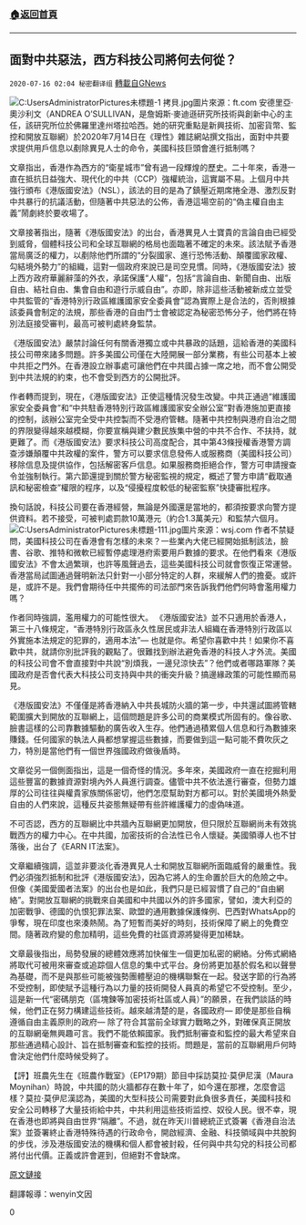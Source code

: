 ###  [:house:返回首頁](https://github.com/ourhimalayas/txt)
---

## 面對中共惡法，西方科技公司將何去何從？
`2020-07-16 02:04 秘密翻译组` [轉載自GNews](https://gnews.org/zh-hant/266392/)

![C:UsersAdministratorPictures未標題-1 拷貝.jpg](https://s3.amazonaws.com/gnews-media-offload/wp-content/uploads/2020/07/15225514/1-62.png)圖片來源：ft.com 
安德里亞·奧沙利文（ANDREA O’SULLIVAN，是詹姆斯·麥迪遜研究所技術與創新中心的主任，該研究所位於佛羅里達州塔拉哈西。她的研究重點是新興技術、加密貨幣、監控和開放互聯網）於2020年7月14日在《理性》雜誌網站撰文指出，面對中共要求提供用戶信息以剷除異見人士的命令，美國科技巨頭會進行抵制嗎？

文章指出，香港作為西方的“衛星城市”曾有過一段輝煌的歷史。二十年來，香港一直在抵抗日益強大、現代化的中共（CCP）強權統治，這實屬不易。上個月中共強行頒布《港版國安法》（NSL），該法的目的是為了鎮壓近期席捲全港、激烈反對中共暴行的抗議活動，但隨著中共惡法的公佈，香港這場空前的“偽主權自由主義”鬧劇終於要收場了。

文章接著指出，隨著《港版國安法》的出台，香港異見人士寶貴的言論自由已經受到威脅，個體科技公司和全球互聯網的格局也面臨著不確定的未來。該法賦予香港當局廣泛的權力，以剷除他們所謂的“分裂國家、進行恐怖活動、顛覆國家政權、勾結境外勢力”的組織，這對一個政府來說已是司空見慣。同時，《港版國安法》披上西方政府華麗辭藻的外衣，承諾保護“人權”，包括“言論自由、新聞自由、出版自由、結社自由、集會自由和遊行示威自由”。亦即，除非這些活動被新成立並受中共監管的“香港特別行政區維護國家安全委員會”認為實際上是合法的，否則根據該委員會制定的法規，那些香港的自由鬥士會被認定為秘密恐怖分子，他們將在特別法庭接受審判，最高可被判處終身監禁。

《港版國安法》嚴禁討論任何有關香港獨立或中共暴政的話題，這給香港的美國科技公司帶來諸多問題。許多美國公司僅在大陸開展一部分業務，有些公司基本上被中共拒之門外。在香港設立辦事處可讓他們在中共國占據一席之地，而不會公開受到中共法規的約束，也不會受到西方的公開批評。

作者轉而提到，現在，《港版國安法》正使這種情況發生改變。中共正通過“維護國家安全委員會”和“中共駐香港特別行政區維護國家安全辦公室”對香港施加更直接的控制，該辦公室完全受中共控製而不受港府管轄。隨著中共控制與港府自治之間的界限變得越來越模糊，你要宣稱與建少數民族集中營的中共不合作、不扶持，就更難了。而《港版國安法》要求科技公司高度配合，其中第43條授權香港警方調查涉嫌顛覆中共政權的案件，警方可以要求信息發佈人或服務商（美國科技公司）移除信息及提供協作，包括解密客戶信息。如果服務商拒絕合作，警方可申請搜查令並強制執行。第六節還提到關於警方秘密監視的規定，概述了警方申請“截取通訊和秘密檢查”權限的程序，以及“侵擾程度較低的秘密監察”快捷審批程序。

換句話說，科技公司要在香港經營，無論是外國還是當地的，都須按要求向警方提供資料。若不接受，可被判處罰款10萬港元（約合1.3萬美元）和監禁六個月。
![C:UsersAdministratorPictures未標題-111.jpg](https://s3.amazonaws.com/gnews-media-offload/wp-content/uploads/2020/07/15225527/2-15.png)圖片來源：wsj.com 
作者不禁疑問，美國科技公司在香港會有怎樣的未來？一些業內大佬已經開始抵制該法，臉書、谷歌、推特和微軟已經暫停處理港府索要用戶數據的要求。在他們看來《港版國安法》不會太過繁瑣，也許等風聲過去，這些美國科技公司就會恢復正常運營。香港當局試圖通過聲明新法只針對一小部分特定的人群，來緩解人們的擔憂。或許是，或許不是。我們會期待任中共擺佈的司法部門來告訴我們他們何時會濫用權力嗎？

作者同時強調，濫用權力的可能性很大。 《港版國安法》並不只適用於香港人，第三十八條規定，“香港特別行政區永久性居民或非法人組織在香港特別行政區以外實施本法規定的犯罪的，適用本法”— 也就是你。希望你喜歡中共！如果你不喜歡中共，就請你別批評我的觀點了。很難找到辦法避免香港的科技人才外流。美國的科技公司會不會直接對中共說“別煩我，一邊兒涼快去”？他們或者哪路軍隊？美國政府是否會代表大科技公司支持與中共的衝突升級？搞邊緣政策的可能性顯而易見。

《港版國安法》不僅僅是將香港納入中共長城防火牆的第一步，中共還試圖將管轄範圍擴大到開放的互聯網上，這個問題是許多公司的商業模式所固有的。像谷歌、臉書這樣的公司靠數據驅動的廣告收入生存。他們通過積累個人信息和行為數據來賺錢。任何國家的執法人員都想掌握這些數據，而要做到這一點可能不費吹灰之力，特別是當他們有一個世界強國政府做後盾時。

文章從另一個側面指出，這是一個奇怪的情況。多年來，美國政府一直在挖掘利用這些豐富的數據資源對境內外人員進行調查。儘管中共不依法進行審查，但勢力雄厚的公司往往與權貴家族關係密切，他們怎麼幫助對方都可以。對於美國境外熱愛自由的人們來說，這種反共姿態無疑帶有些許維護權力的虛偽味道。

不可否認，西方的互聯網比中共牆內互聯網更加開放，但只限於互聯網尚未有效挑戰西方的權力中心。在中共國，加密技術的合法性已令人懷疑。美國領導人也不甘落後，出台了《EARN IT法案》。

文章繼續強調，這並非要淡化香港異見人士和開放互聯網所面臨威脅的嚴重性。我們必須強烈抵制和批評《港版國安法》，因為它將人的生命置於巨大的危險之中。但像《美國愛國者法案》的出台也是如此，我們只是已經習慣了自己的“自由網絡”。對開放互聯網的挑戰來自美國和中共國以外的許多國家，譬如，澳大利亞的加密戰爭、德國的仇恨犯罪法案、歐盟的通用數據保護條例、巴西對WhatsApp的爭奪，現在印度也來湊熱鬧。為了短暫而美好的時刻，技術保障了網上的免費空間。隨著政府變的愈加精明，這些免費的社區資源將變得更加稀缺。

文章最後指出，局勢發展的總體效應將加快催生一個更加私密的網絡。分佈式網絡將取代可被用來審查或追踪個人信息的集中式平台。身份將更加基於假名和以聲譽為基礎，而不是與那些可能被強勢團體壓迫的機構聯繫在一起。發送字節的行為將不受控制，即使賦予這種行為以力量的技術開發人員真的希望它不受控制。至少，這是新一代“密碼朋克（區塊鍊等加密技術社區或人員）”的願景，在我們談話的時候，他們正在努力構建這些技術。越來越清楚的是，各國政府— 即使是那些自稱遵循自由主義原則的政府— 除了符合其當前全球實力戰略之外，對確保真正開放的互聯網毫無興趣可言。我們不能依賴國家。我們抵制審查和監控的最大希望來自那些通過精心設計、旨在抵制審查和監控的技術。問題是，當前的互聯網用戶何時會決定他們什麼時候受夠了。

【評】班農先生在《班農作戰室》（EP179期）節目中採訪莫拉·莫伊尼漢（Maura Moynihan）時說，中共國的防火牆都存在數十年了，如今還在那裡，怎麼會這樣？莫拉·莫伊尼漢認為，美國的大型科技公司需要對此負很多責任，美國科技和安全公司轉移了大量技術給中共，中共利用這些技術监控、奴役人民。很不幸，現在香港也即將與自由世界“隔離”。不過，就在昨天川普總統正式簽署《香港自治法案》並簽署終止香港特殊待遇的行政命令，開啟經濟、金融、科技領域與中共脫鉤的步伐，涉及港版國安法的機構和個人都會被封殺，任何與中共勾兌的科技公司都將付出代價。正義或許會遲到，但絕對不會缺席。

[原文鏈接](https://reason.com/2020/07/14/how-chinas-clamp-down-on-hong-kong-could-affect-the-global-internet/)

翻譯報導：wenyin文因

0
